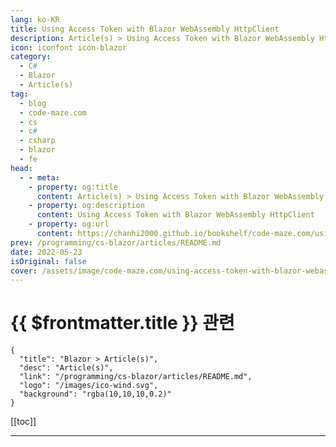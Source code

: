 ```yaml
---
lang: ko-KR
title: Using Access Token with Blazor WebAssembly HttpClient
description: Article(s) > Using Access Token with Blazor WebAssembly HttpClient
icon: iconfont icon-blazor
category: 
  - C#
  - Blazor
  - Article(s)
tag: 
  - blog
  - code-maze.com
  - cs
  - c#
  - csharp
  - blazor
  - fe
head:  
  - - meta:
    - property: og:title
      content: Article(s) > Using Access Token with Blazor WebAssembly HttpClient
    - property: og:description
      content: Using Access Token with Blazor WebAssembly HttpClient
    - property: og:url
      content: https://chanhi2000.github.io/bookshelf/code-maze.com/using-access-token-with-blazor-webassembly-httpclient.html
prev: /programming/cs-blazor/articles/README.md
date: 2022-05-23
isOriginal: false
cover: /assets/image/code-maze.com/using-access-token-with-blazor-webassembly-httpclient/banner.png
---
```


# {{ $frontmatter.title }} 관련

```component VPCard
{
  "title": "Blazor > Article(s)",
  "desc": "Article(s)",
  "link": "/programming/cs-blazor/articles/README.md",
  "logo": "/images/ico-wind.svg",
  "background": "rgba(10,10,10,0.2)"
}
```

[[toc]]

---

<SiteInfo
  name="Using Access Token with Blazor WebAssembly HttpClient"
  desc="In this article, we are going to learn how to use access token with Blazor WebAssembly HttpClinet to send authorized requests to the API."
  url="https://code-maze.com/using-access-token-with-blazor-webassembly-httpclient/"
  logo="/assets/image/code-maze.com/favicon.png"
  preview="/assets/image/code-maze.com/using-access-token-with-blazor-webassembly-httpclient/banner.png"/>

<!-- TODO: 작성 -->
